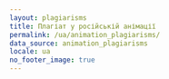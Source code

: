 ```yaml
---
layout: plagiarisms
title: Плагіат у російській анімації
permalink: /ua/animation_plagiarisms/
data_source: animation_plagiarisms
locale: ua
no_footer_image: true
---
```

